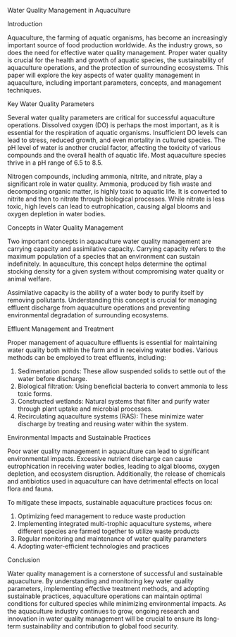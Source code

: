 Water Quality Management in Aquaculture

Introduction

Aquaculture, the farming of aquatic organisms, has become an increasingly important source of food production worldwide. As the industry grows, so does the need for effective water quality management. Proper water quality is crucial for the health and growth of aquatic species, the sustainability of aquaculture operations, and the protection of surrounding ecosystems. This paper will explore the key aspects of water quality management in aquaculture, including important parameters, concepts, and management techniques.

Key Water Quality Parameters

Several water quality parameters are critical for successful aquaculture operations. Dissolved oxygen (DO) is perhaps the most important, as it is essential for the respiration of aquatic organisms. Insufficient DO levels can lead to stress, reduced growth, and even mortality in cultured species. The pH level of water is another crucial factor, affecting the toxicity of various compounds and the overall health of aquatic life. Most aquaculture species thrive in a pH range of 6.5 to 8.5.

Nitrogen compounds, including ammonia, nitrite, and nitrate, play a significant role in water quality. Ammonia, produced by fish waste and decomposing organic matter, is highly toxic to aquatic life. It is converted to nitrite and then to nitrate through biological processes. While nitrate is less toxic, high levels can lead to eutrophication, causing algal blooms and oxygen depletion in water bodies.

Concepts in Water Quality Management

Two important concepts in aquaculture water quality management are carrying capacity and assimilative capacity. Carrying capacity refers to the maximum population of a species that an environment can sustain indefinitely. In aquaculture, this concept helps determine the optimal stocking density for a given system without compromising water quality or animal welfare.

Assimilative capacity is the ability of a water body to purify itself by removing pollutants. Understanding this concept is crucial for managing effluent discharge from aquaculture operations and preventing environmental degradation of surrounding ecosystems.

Effluent Management and Treatment

Proper management of aquaculture effluents is essential for maintaining water quality both within the farm and in receiving water bodies. Various methods can be employed to treat effluents, including:

1. Sedimentation ponds: These allow suspended solids to settle out of the water before discharge.
2. Biological filtration: Using beneficial bacteria to convert ammonia to less toxic forms.
3. Constructed wetlands: Natural systems that filter and purify water through plant uptake and microbial processes.
4. Recirculating aquaculture systems (RAS): These minimize water discharge by treating and reusing water within the system.

Environmental Impacts and Sustainable Practices

Poor water quality management in aquaculture can lead to significant environmental impacts. Excessive nutrient discharge can cause eutrophication in receiving water bodies, leading to algal blooms, oxygen depletion, and ecosystem disruption. Additionally, the release of chemicals and antibiotics used in aquaculture can have detrimental effects on local flora and fauna.

To mitigate these impacts, sustainable aquaculture practices focus on:

1. Optimizing feed management to reduce waste production
2. Implementing integrated multi-trophic aquaculture systems, where different species are farmed together to utilize waste products
3. Regular monitoring and maintenance of water quality parameters
4. Adopting water-efficient technologies and practices

Conclusion

Water quality management is a cornerstone of successful and sustainable aquaculture. By understanding and monitoring key water quality parameters, implementing effective treatment methods, and adopting sustainable practices, aquaculture operations can maintain optimal conditions for cultured species while minimizing environmental impacts. As the aquaculture industry continues to grow, ongoing research and innovation in water quality management will be crucial to ensure its long-term sustainability and contribution to global food security.